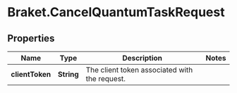 # Braket.CancelQuantumTaskRequest

## Properties

Name | Type | Description | Notes
------------ | ------------- | ------------- | -------------
**clientToken** | **String** | The client token associated with the request. | 



